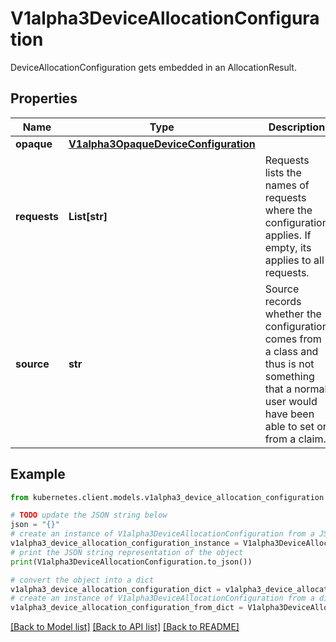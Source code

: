 # V1alpha3DeviceAllocationConfiguration

DeviceAllocationConfiguration gets embedded in an AllocationResult.

## Properties

Name | Type | Description | Notes
------------ | ------------- | ------------- | -------------
**opaque** | [**V1alpha3OpaqueDeviceConfiguration**](V1alpha3OpaqueDeviceConfiguration.md) |  | [optional] 
**requests** | **List[str]** | Requests lists the names of requests where the configuration applies. If empty, its applies to all requests. | [optional] 
**source** | **str** | Source records whether the configuration comes from a class and thus is not something that a normal user would have been able to set or from a claim. | 

## Example

```python
from kubernetes.client.models.v1alpha3_device_allocation_configuration import V1alpha3DeviceAllocationConfiguration

# TODO update the JSON string below
json = "{}"
# create an instance of V1alpha3DeviceAllocationConfiguration from a JSON string
v1alpha3_device_allocation_configuration_instance = V1alpha3DeviceAllocationConfiguration.from_json(json)
# print the JSON string representation of the object
print(V1alpha3DeviceAllocationConfiguration.to_json())

# convert the object into a dict
v1alpha3_device_allocation_configuration_dict = v1alpha3_device_allocation_configuration_instance.to_dict()
# create an instance of V1alpha3DeviceAllocationConfiguration from a dict
v1alpha3_device_allocation_configuration_from_dict = V1alpha3DeviceAllocationConfiguration.from_dict(v1alpha3_device_allocation_configuration_dict)
```
[[Back to Model list]](../README.md#documentation-for-models) [[Back to API list]](../README.md#documentation-for-api-endpoints) [[Back to README]](../README.md)


